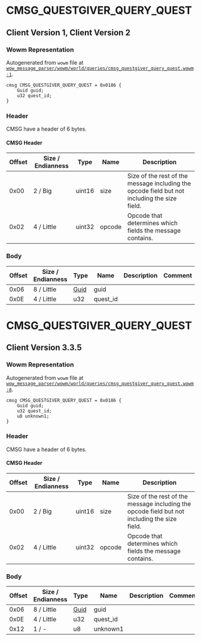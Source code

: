 # CMSG_QUESTGIVER_QUERY_QUEST

## Client Version 1, Client Version 2

### Wowm Representation

Autogenerated from `wowm` file at [`wow_message_parser/wowm/world/queries/cmsg_questgiver_query_quest.wowm:1`](https://github.com/gtker/wow_messages/tree/main/wow_message_parser/wowm/world/queries/cmsg_questgiver_query_quest.wowm#L1).
```rust,ignore
cmsg CMSG_QUESTGIVER_QUERY_QUEST = 0x0186 {
    Guid guid;
    u32 quest_id;
}
```
### Header

CMSG have a header of 6 bytes.

#### CMSG Header

| Offset | Size / Endianness | Type   | Name   | Description |
| ------ | ----------------- | ------ | ------ | ----------- |
| 0x00   | 2 / Big           | uint16 | size   | Size of the rest of the message including the opcode field but not including the size field.|
| 0x02   | 4 / Little        | uint32 | opcode | Opcode that determines which fields the message contains.|

### Body

| Offset | Size / Endianness | Type | Name | Description | Comment |
| ------ | ----------------- | ---- | ---- | ----------- | ------- |
| 0x06 | 8 / Little | [Guid](../spec/packed-guid.md) | guid |  |  |
| 0x0E | 4 / Little | u32 | quest_id |  |  |

# CMSG_QUESTGIVER_QUERY_QUEST

## Client Version 3.3.5

### Wowm Representation

Autogenerated from `wowm` file at [`wow_message_parser/wowm/world/queries/cmsg_questgiver_query_quest.wowm:8`](https://github.com/gtker/wow_messages/tree/main/wow_message_parser/wowm/world/queries/cmsg_questgiver_query_quest.wowm#L8).
```rust,ignore
cmsg CMSG_QUESTGIVER_QUERY_QUEST = 0x0186 {
    Guid guid;
    u32 quest_id;
    u8 unknown1;
}
```
### Header

CMSG have a header of 6 bytes.

#### CMSG Header

| Offset | Size / Endianness | Type   | Name   | Description |
| ------ | ----------------- | ------ | ------ | ----------- |
| 0x00   | 2 / Big           | uint16 | size   | Size of the rest of the message including the opcode field but not including the size field.|
| 0x02   | 4 / Little        | uint32 | opcode | Opcode that determines which fields the message contains.|

### Body

| Offset | Size / Endianness | Type | Name | Description | Comment |
| ------ | ----------------- | ---- | ---- | ----------- | ------- |
| 0x06 | 8 / Little | [Guid](../spec/packed-guid.md) | guid |  |  |
| 0x0E | 4 / Little | u32 | quest_id |  |  |
| 0x12 | 1 / - | u8 | unknown1 |  |  |


